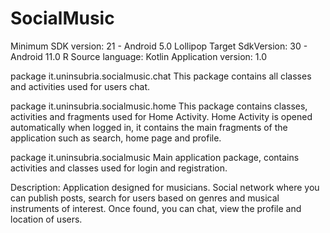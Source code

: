 # SocialMusic

Minimum SDK version: 21 - Android 5.0 Lollipop
Target SdkVersion: 30 - Android 11.0 R
Source language: Kotlin
Application version: 1.0

package it.uninsubria.socialmusic.chat
  This package contains all classes and activities used for users chat.
 
package it.uninsubria.socialmusic.home
  This package contains classes, activities and fragments used for Home Activity.
  Home Activity is opened automatically when logged in, it contains the main fragments of the application such as search, home page and profile.

package it.uninsubria.socialmusic
  Main application package, contains activities and classes used for login and registration.
  
Description:
  Application designed for musicians. Social network where you can publish posts, search for users based on genres and musical instruments of interest.
  Once found, you can chat, view the profile and location of users.
